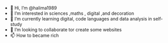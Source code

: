 - 👋 Hi, I’m @halima1989
- 👀 I’m interested in sciences ,maths , digital ,and decoration 
- 🌱 I’m currently learning digital, code languages ​​and data analysis in self-study 
- 💞️ I’m looking to collaborate tor create some websites 
- 📫 How to became rich 

<!---
halima1989/halima1989 is a ✨ special ✨ repository because its `README.md` (this file) appears on your GitHub profile.
You can click the Preview link to take a look at your changes.
--->
